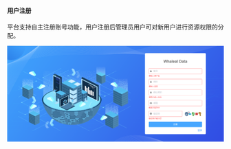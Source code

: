 #### 		用户注册

​	平台支持自主注册账号功能，用户注册后管理员用户可对新用户进行资源权限的分配。

![image-20230619154745394](../../../images/whaleal-data/image-20230619154745394.png)
